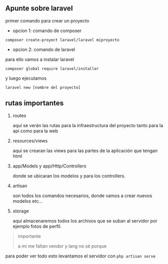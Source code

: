 ## Apunte sobre laravel

primer comando para crear un proyecto 

- opcion 1: comando de composer

`composer create-proyect laravel/laravel miproyecto`

- opcion 2: comando de laravel

para ello vamos a instalar laravel

`composer global require laravel/installer`

y luego ejecutamos 

`laravel new [nombre del proyecto]`

## rutas importantes

1. routes 

    aquí se verán las rutas para la infraestructura del proyecto tanto para la api como para la web

2. resources/views

    aquí se crearan las views para las partes de la aplicación que tengan html

3. app/Models y app/Http/Controllers
 
    donde se ubicaran los modelos y para los controllers. 

4. artisan

    son todos los comandos necesarios, donde vamos a crear nuevos modelos etc...

5. storage

    aquí almacenaremos todos los archivos que se suban al servidor por ejemplo fotos de perfil.

> importante 
> 
> a mi me faltan vendor y lang no sé porque

para poder ver todo esto levantamos el servidor con `php artisan serve`

